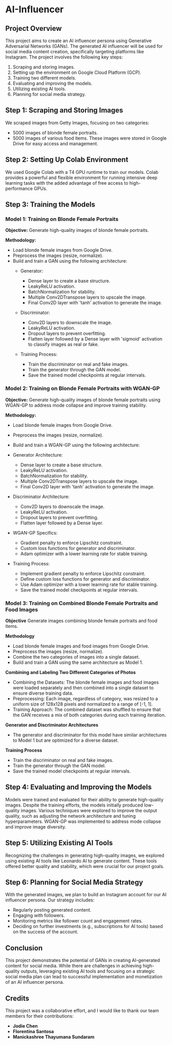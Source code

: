 # AI-Influencer
## Project Overview
This project aims to create an AI influencer persona using Generative Adversarial Networks (GANs). The generated AI influencer will be used for social media content creation, specifically targeting platforms like Instagram. The project involves the following key steps:

1. Scraping and storing images.
2. Setting up the environment on Google Cloud Platform (GCP).
3. Training two different models.
4. Evaluating and improving the models.
5. Utilizing existing AI tools.
6. Planning for social media strategy.
## Step 1: Scraping and Storing Images
We scraped images from Getty Images, focusing on two categories:

- 5000 images of blonde female portraits.
- 5000 images of various food items.
These images were stored in Google Drive for easy access and management.

## Step 2: Setting Up Colab Environment
We used Google Colab with a T4 GPU runtime to train our models. Colab provides a powerful and flexible environment for running intensive deep learning tasks with the added advantage of free access to high-performance GPUs.

## Step 3: Training the Models
### Model 1: Training on Blonde Female Portraits
**Objective:** Generate high-quality images of blonde female portraits.

**Methodology:**

- Load blonde female images from Google Drive.
- Preprocess the images (resize, normalize).
- Build and train a GAN using the following architecture:
  - Generator:
    - Dense layer to create a base structure.
    - LeakyReLU activation.
    - BatchNormalization for stability.
    - Multiple Conv2DTranspose layers to upscale the image.
    - Final Conv2D layer with 'tanh' activation to generate the image.

  - Discriminator:
    - Conv2D layers to downscale the image.
    - LeakyReLU activation.
    - Dropout layers to prevent overfitting.
    - Flatten layer followed by a Dense layer with 'sigmoid' activation to classify images as real or fake.
  - Training Process:
    - Train the discriminator on real and fake images.
    - Train the generator through the GAN model.
    - Save the trained model checkpoints at regular intervals.
### Model 2: Training on Blonde Female Portraits with WGAN-GP
**Objective:** Generate high-quality images of blonde female portraits using WGAN-GP to address mode collapse and improve training stability.

**Methodology:**

- Load blonde female images from Google Drive.
- Preprocess the images (resize, normalize).
- Build and train a WGAN-GP using the following architecture:
- Generator Architecture:

  - Dense layer to create a base structure.
  - LeakyReLU activation.
  - BatchNormalization for stability.
  - Multiple Conv2DTranspose layers to upscale the image.
  - Final Conv2D layer with 'tanh' activation to generate the image.
- Discriminator Architecture:

  - Conv2D layers to downscale the image.
  - LeakyReLU activation.
  - Dropout layers to prevent overfitting.
  - Flatten layer followed by a Dense layer.
- WGAN-GP Specifics:

  - Gradient penalty to enforce Lipschitz constraint.
  - Custom loss functions for generator and discriminator.
  - Adam optimizer with a lower learning rate for stable training.
- Training Process:
  
  - Implement gradient penalty to enforce Lipschitz constraint.
  - Define custom loss functions for generator and discriminator.
  - Use Adam optimizer with a lower learning rate for stable training.
  - Save the trained model checkpoints at regular intervals.
 
### Model 3: Training on Combined Blonde Female Portraits and Food Images
**Objective** Generate images combining blonde female portraits and food items.

**Methodology**

- Load blonde female images and food images from Google Drive.
- Preprocess the images (resize, normalize).
- Combine the two categories of images into a single dataset.
- Build and train a GAN using the same architecture as Model 1.

**Combining and Labeling Two Different Categories of Photos**

- Combining the Datasets: The blonde female images and food images were loaded separately and then combined into a single dataset to ensure diverse training data.
- Preprocessing: Each image, regardless of category, was resized to a uniform size of 128x128 pixels and normalized to a range of [-1, 1].
- Training Approach: The combined dataset was shuffled to ensure that the GAN receives a mix of both categories during each training iteration.

**Generator and Discriminator Architectures**

- The generator and discriminator for this model have similar architectures to Model 1 but are optimized for a diverse dataset.

**Training Process**

- Train the discriminator on real and fake images.
- Train the generator through the GAN model.
- Save the trained model checkpoints at regular intervals.

## Step 4: Evaluating and Improving the Models
Models were trained and evaluated for their ability to generate high-quality images. Despite the training efforts, the models initially produced low-quality images. Various techniques were explored to improve the output quality, such as adjusting the network architecture and tuning hyperparameters. WGAN-GP was implemented to address mode collapse and improve image diversity.

## Step 5: Utilizing Existing AI Tools
Recognizing the challenges in generating high-quality images, we explored using existing AI tools like Leonardo AI to generate content. These tools offered better quality and stability, which were crucial for our project goals.

## Step 6: Planning for Social Media Strategy
With the generated images, we plan to build an Instagram account for our AI influencer persona. Our strategy includes:

- Regularly posting generated content.
- Engaging with followers.
- Monitoring metrics like follower count and engagement rates.
- Deciding on further investments (e.g., subscriptions for AI tools) based on the success of the account.
## Conclusion
This project demonstrates the potential of GANs in creating AI-generated content for social media. While there are challenges in achieving high-quality outputs, leveraging existing AI tools and focusing on a strategic social media plan can lead to successful implementation and monetization of an AI influencer persona.
## Credits
This project was a collaborative effort, and I would like to thank our team members for their contributions:

- **Jodie Chen**
- **Florentina Santosa**
- **Manickashree Thayumana Sundaram**
